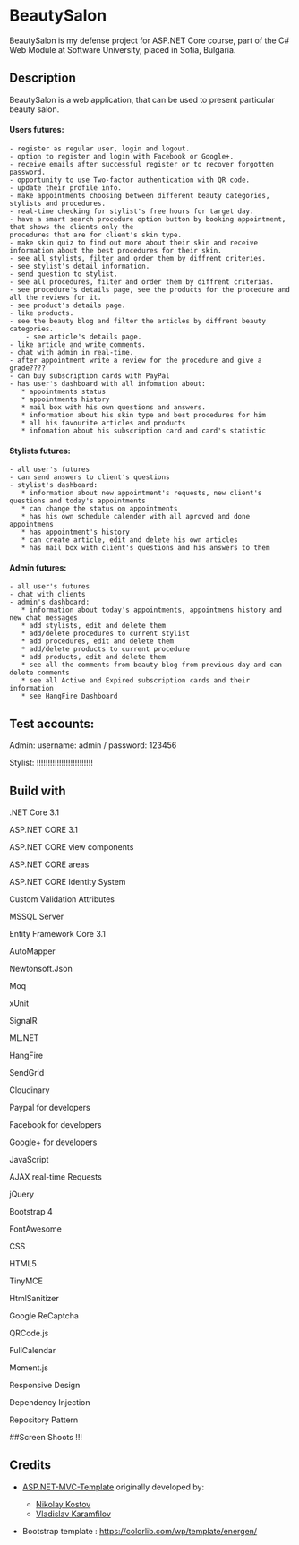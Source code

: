 # BeautySalon
BeautySalon is my defense project for ASP.NET Core course, part of the C# Web Module at Software University, placed in Sofia, Bulgaria.

## Description
BeautySalon is a web application, that can be used to present particular beauty salon.

#### Users futures:
	- register as regular user, login and logout.
	- option to register and login with Facebook or Google+.
	- receive emails after successful register or to recover forgotten password.
	- opportunity to use Two-factor authentication with QR code.
	- update their profile info.
	- make appointments choosing between different beauty categories, stylists and procedures.
	- real-time checking for stylist's free hours for target day.
	- have a smart search procedure option button by booking appointment, that shows the clients only the 
    procedures that are for client's skin type.
	- make skin quiz to find out more about their skin and receive information about the best procedures for their skin.
	- see all stylists, filter and order them by diffrent criteries.
	- see stylist's detail information.
	- send question to stylist.
	- see all procedures, filter and order them by diffrent criterias.
	- see procedure's details page, see the products for the procedure and all the reviews for it.
	- see product's details page.
	- like products.
	- see the beauty blog and filter the articles by diffrent beauty categories.
        - see article's details page.
	- like article and write comments.
	- chat with admin in real-time.
	- after appointment write a review for the procedure and give a grade????
	- can buy subscription cards with PayPal
	- has user's dashboard with all infomation about: 
	   * appointments status
	   * appointments history
	   * mail box with his own questions and answers.
	   * information about his skin type and best procedures for him
	   * all his favourite articles and products
	   * infomation about his subscription card and card's statistic

#### Stylists futures:
	- all user's futures
	- can send answers to client's questions
	- stylist's dashboard: 
	   * information about new appointment's requests, new client's questions and today's appointments
	   * can change the status on appointments
	   * has his own schedule calender with all aproved and done appointmens
	   * has appointment's history
	   * can create article, edit and delete his own articles
	   * has mail box with client's questions and his answers to them
	   
#### Admin futures:
	- all user's futures
	- chat with clients
	- admin's dashboard: 
	   * information about today's appointments, appointmens history and new chat messages
	   * add stylists, edit and delete them
	   * add/delete procedures to current stylist
	   * add procedures, edit and delete them
	   * add/delete products to current procedure
	   * add products, edit and delete them
	   * see all the comments from beauty blog from previous day and can delete comments
	   * see all Active and Expired subscription cards and their information
	   * see HangFire Dashboard
	   
## Test accounts:

Admin: username: admin / password: 123456

Stylist: !!!!!!!!!!!!!!!!!!!!!!!!!

## Build with

.NET Core 3.1

ASP.NET CORE 3.1

ASP.NET CORE view components 

ASP.NET CORE areas

ASP.NET CORE Identity System

Custom Validation Attributes

MSSQL Server 

Entity Framework Core 3.1

AutoMapper

Newtonsoft.Json

Moq

xUnit

SignalR

ML.NET

HangFire 

SendGrid 

Cloudinary 

Paypal for developers

Facebook for developers 

Google+ for developers 

JavaScript

AJAX real-time Requests 

jQuery

Bootstrap 4

FontAwesome

CSS

HTML5

TinyMCE

HtmlSanitizer

Google ReCaptcha

QRCode.js

FullCalendar

Moment.js



Responsive Design

Dependency Injection

Repository Pattern


##Screen Shoots
!!!


## Credits

- [ASP.NET-MVC-Template](https://github.com/NikolayIT/ASP.NET-Core-Template) originally developed by:
   * [Nikolay Kostov](https://github.com/NikolayIT)
   * [Vladislav Karamfilov](https://github.com/vladislav-karamfilov)

- Bootstrap template : https://colorlib.com/wp/template/energen/
